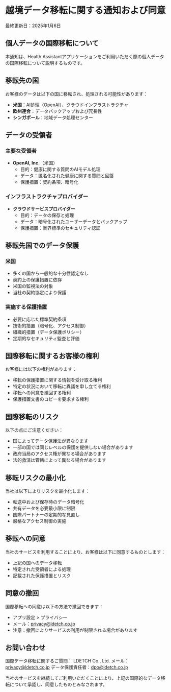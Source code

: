 # 越境データ移転に関する通知および同意

最終更新日：2025年1月6日

## 個人データの国際移転について

本通知は、Health Assistantアプリケーションをご利用いただく際の個人データの国際移転について説明するものです。

## 移転先の国

お客様のデータは以下の国に移転され、処理される可能性があります：

- **米国**：AI処理（OpenAI）、クラウドインフラストラクチャ
- **欧州連合**：データバックアップおよび冗長性
- **シンガポール**：地域データ処理センター

## データの受領者

### 主要な受領者

- **OpenAI, Inc.**（米国）
  - 目的：健康に関する質問のAIモデル処理
  - データ：匿名化された健康に関する質問と回答
  - 保護措置：契約条項、暗号化

### インフラストラクチャプロバイダー

- **クラウドサービスプロバイダー**
  - 目的：データの保存と処理
  - データ：暗号化されたユーザーデータとバックアップ
  - 保護措置：業界標準のセキュリティ認証

## 移転先国でのデータ保護

### 米国

- 多くの国から一般的な十分性認定なし
- 契約上の保護措置に依存
- 米国の監視法の対象
- 当社の契約協定により保護

### 実施する保護措置

- 必要に応じた標準契約条項
- 技術的措置（暗号化、アクセス制御）
- 組織的措置（データ保護ポリシー）
- 定期的なセキュリティ監査と評価

## 国際移転に関するお客様の権利

お客様には以下の権利があります：

- 移転の保護措置に関する情報を受け取る権利
- 特定の状況において移転に異議を申し立てる権利
- 移転への同意を撤回する権利
- 保護措置文書のコピーを要求する権利

## 国際移転のリスク

以下の点にご注意ください：

- 国によってデータ保護法が異なります
- 一部の国では同じレベルの保護を提供しない場合があります
- 政府当局のアクセス権が異なる場合があります
- 法的救済は管轄によって異なる場合があります

## 移転リスクの最小化

当社は以下によりリスクを最小化します：

- 転送中および保存時のデータ暗号化
- 共有データを必要最小限に制限
- 国際パートナーの定期的な見直し
- 厳格なアクセス制御の実施

## 移転への同意

当社のサービスを利用することにより、お客様は以下に同意するものとします：

- 上記の国へのデータ移転
- 特定された受領者による処理
- 記載された保護措置とリスク

## 同意の撤回

国際移転への同意は以下の方法で撤回できます：

- アプリ設定 > プライバシー
- メール：<privacy@ldetch.co.jp>
- 注意：撤回によりサービスの利用が制限される場合があります

## お問い合わせ

国際データ移転に関するご質問：
LDETCH Co., Ltd.
メール：<privacy@ldetch.co.jp>
データ保護責任者：<dpo@ldetch.co.jp>

当社のサービスを継続してご利用いただくことにより、上記の国際的なデータ移転について承認し、同意したものとみなされます。

